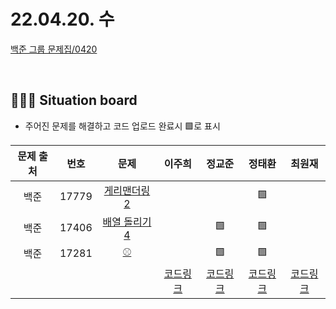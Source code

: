 
# 22.04.20. 수

[백준 그룹 문제집/0420](https://www.acmicpc.net/group/workbook/view/13701/44326)

</br>

## 🧑🏽‍💻 Situation board
- 주어진 문제를 해결하고 코드 업로드 완료시 🟩로 표시

| 문제 출처   | 번호       | 문제      | 이주희  | 정교준  | 정태환  | 최원재  |
| :--------: | :--------: | :--------: | :--------: | :-------: | :-------: |  :-------: |
|백준|17779|[게리맨더링 2](https://www.acmicpc.net/problem/17779)      |    |    | 🟩   |   |
|백준|17406|[배열 돌리기 4](https://www.acmicpc.net/problem/17406)      |    |  🟩  |  🟩  |   |
|백준|17281	|[⚾](https://www.acmicpc.net/problem/17281	)      |    |  🟩  |   🟩 |   |
||||  [코드링크](이주희/README.md) | [코드링크](정교준/README.md) | [코드링크](정태환/README.md) | [코드링크](최원재/README.md)  |
